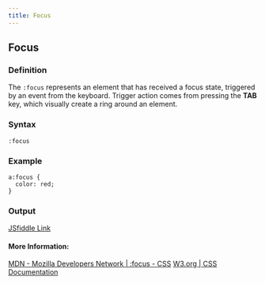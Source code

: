 ```yaml
---
title: Focus
---
```

## Focus

### Definition

The `:focus` represents an element that has received a focus state, triggered by an event from the keyboard. Trigger action comes from pressing the **TAB** key, which visually create a ring around an element.

### Syntax

`:focus`

### Example

```
a:focus {
  color: red;  
}
```

### Output
[JSfiddle Link](https://jsfiddle.net/ejae7vb3/1/)


#### More Information:
[MDN - Mozilla Developers Network | :focus - CSS](https://developer.mozilla.org/en-US/docs/Web/CSS/:focus)
[W3.org | CSS Documentation](https://www.w3.org/TR/CSS2/selector.html#dynamic-pseudo-classes)
